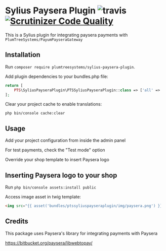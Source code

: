# Sylius Paysera Plugin ![travis](https://api.travis-ci.org/PlumTreeSystems/SyliusPayseraPlugin.svg?branch=master "Travis") [![Scrutinizer Code Quality](https://scrutinizer-ci.com/g/PlumTreeSystems/SyliusPayseraPlugin/badges/quality-score.png?b=master)](https://scrutinizer-ci.com/g/PlumTreeSystems/SyliusPayseraPlugin/?branch=master)

This is a Sylius plugin for integrating paysera payments with `PlumTreeSystems/PayumPayseraGateway`

## Installation

Run `composer require plumtreesystems/sylius-paysera-plugin`.

Add plugin dependencies to your bundles.php file:

```php
return [
    PTS\SyliusPayseraPlugin\PTSSyliusPayseraPlugin::class => ['all' => true],
];
```
Clear your project cache to enable translations:

`php bin/console cache:clear`

## Usage

Add your project configuration from inside the admin panel

For test payments, check the "Test mode" option

Override your shop template to insert Paysera logo

## Inserting Paysera logo to your shop

Run `php bin/console assets:install public`

Access image asset in twig template:

```html
<img src="{{ asset('bundles/ptssyliuspayseraplugin/img/paysera.png') }}" alt="Paysera"/>
```

## Credits

This package uses Paysera's library for integrating payments with Paysera

https://bitbucket.org/paysera/libwebtopay/


